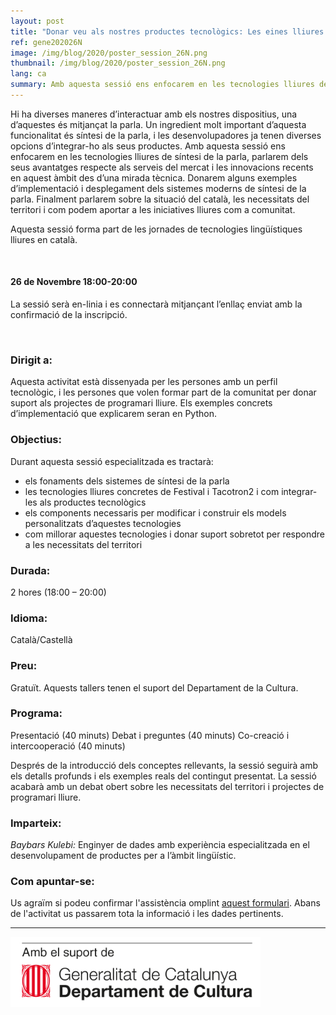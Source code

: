 ```yaml
---
layout: post
title: "Donar veu als nostres productes tecnològics: Les eines lliures de Síntesi de la Parla"
ref: gene202026N
image: /img/blog/2020/poster_session_26N.png
thumbnail: /img/blog/2020/poster_session_26N.png
lang: ca
summary: Amb aquesta sessió ens enfocarem en les tecnologies lliures de síntesi de la parla, parlarem dels seus avantatges respecte als serveis del mercat i les innovacions recents en aquest àmbit des d’una mirada tècnica. També parlarem sobre la situació del català, les necessitats del territori i com podem aportar a les iniciatives lliures com a comunitat.
---
```


Hi ha diverses maneres d’interactuar amb els nostres dispositius, una d’aquestes és mitjançat la parla. Un ingredient molt important d’aquesta funcionalitat és síntesi de la parla, i les desenvolupadores ja tenen diverses opcions d’integrar-ho als seus productes. Amb aquesta sessió ens enfocarem en les tecnologies lliures de síntesi de la parla, parlarem dels seus avantatges respecte als serveis del mercat i les innovacions recents en aquest àmbit des d’una mirada tècnica. Donarem alguns exemples d’implementació i desplegament dels sistemes moderns de síntesi de la parla. Finalment parlarem sobre la situació del català, les necessitats del territori i com podem aportar a les iniciatives lliures com a comunitat.

Aquesta sessió forma part de les jornades de tecnologies lingüístiques lliures en català.

<br/>

#### 26 de Novembre 18:00-20:00
La sessió serà en-linia i es connectarà mitjançant l’enllaç enviat amb la confirmació de la inscripció.

<br/>

### Dirigit a:
Aquesta activitat està dissenyada per les persones amb un perfil tecnològic, i les persones que volen  formar part de la comunitat per donar suport als projectes de programari lliure. Els exemples concrets d’implementació que explicarem seran en Python.

### Objectius:
Durant aquesta sessió especialitzada es tractarà:
* els fonaments dels sistemes de síntesi de la parla
* les tecnologies lliures concretes de Festival i Tacotron2 i com integrar-les als productes tecnològics
* els components necessaris per modificar i construir els models personalitzats d’aquestes tecnologies 
* com millorar aquestes tecnologies i donar suport sobretot per respondre a les necessitats del territori

### Durada:
2 hores (18:00 – 20:00)

### Idioma:
Català/Castellà

### Preu:
Gratuït. Aquests tallers tenen el suport del Departament de la Cultura.

### Programa:
Presentació (40 minuts) Debat i preguntes (40 minuts) Co-creació i intercooperació (40 minuts)

Després de la introducció dels conceptes rellevants, la sessió seguirà amb els detalls profunds i els exemples reals del contingut presentat. La sessió acabarà amb un debat obert sobre les necessitats del territori i projectes de programari lliure.

### Imparteix:
_Baybars Kulebi:_ Enginyer de dades amb experiència especialitzada en el desenvolupament de productes per a l’àmbit lingüístic.

### Com apuntar-se:
Us agraïm si podeu confirmar l'assistència omplint [aquest formulari](https://limesurvey.collectivat.cat/index.php?r=survey/index&sid=). Abans de l'activitat us passarem tota la informació i les dades pertinents.

---
<img src="/img/logo_generalitat.png" width="400"/>
